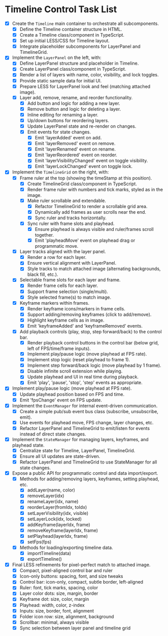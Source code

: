 # Timeline Control Task List

- [x] Create the `Timeline` main container to orchestrate all subcomponents.
  - [x] Define the Timeline container structure in HTML.
  - [x] Create a Timeline class/component in TypeScript.
  - [x] Set up initial LESS/CSS for Timeline layout.
  - [x] Integrate placeholder subcomponents for LayerPanel and TimelineGrid.
- [x] Implement the `LayerPanel` on the left, with:
  - [x] Define LayerPanel structure and placeholder in Timeline.
  - [x] Create LayerPanel class/component in TypeScript.
  - [x] Render a list of layers with name, color, visibility, and lock toggles.
  - [x] Provide static sample data for initial UI.
  - [x] Prepare LESS for LayerPanel look and feel (matching attached image).
  - [x] Layer add, remove, rename, and reorder functionality.
    - [x] Add button and logic for adding a new layer.
    - [x] Remove button and logic for deleting a layer.
    - [x] Inline editing for renaming a layer.
    - [x] Up/down buttons for reordering layers.
    - [x] Update LayerPanel state and re-render on changes.
    - [x] Emit events for state changes.
      - [x] Emit 'layerAdded' event on add.
      - [x] Emit 'layerRemoved' event on remove.
      - [x] Emit 'layerRenamed' event on rename.
      - [x] Emit 'layerReordered' event on reorder.
      - [x] Emit 'layerVisibilityChanged' event on toggle visibility.
      - [x] Emit 'layerLockChanged' event on toggle lock.
- [x] Implement the `TimelineGrid` on the right, with:
  - [x] Frame ruler at the top (showing the timeStamp at this position).
    - [x] Create TimelineGrid class/component in TypeScript.
    - [x] Render frame ruler with numbers and tick marks, styled as in the image.
    - [x] Make ruler scrollable and extendable.
      - [x] Refactor TimelineGrid to render a scrollable grid area.
      - [x] Dynamically add frames as user scrolls near the end.
      - [x] Sync ruler and tracks horizontally.
    - [x] Sync ruler with frame slots and playhead.
      - [x] Ensure playhead is always visible and ruler/frames scroll together.
      - [x] Emit 'playheadMove' event on playhead drag or programmatic move.
  - [x] Layer tracks aligned with the layer panel.
    - [x] Render a row for each layer.
    - [x] Ensure vertical alignment with LayerPanel.
    - [x] Style tracks to match attached image (alternating backgrounds, black fill, etc.).
  - [x] Selectable frame slots for each layer and frame.
    - [x] Render frame cells for each layer.
    - [x] Support frame selection (single/multi).
    - [x] Style selected frame(s) to match image.
  - [x] Keyframe markers within frames.
    - [x] Render keyframe icons/markers in frame cells.
    - [x] Support adding/removing keyframes (click to add/remove).
    - [x] Highlight keyframe cells as in image.
    - [x] Emit 'keyframeAdded' and 'keyframeRemoved' events.
  - [x] Add playback controls (play, stop, step forward/back) to the control bar.
    - [x] Render playback control buttons in the control bar (below grid, left of FPS/time/frame inputs).
    - [x] Implement play/pause logic (move playhead at FPS rate).
    - [x] Implement stop logic (reset playhead to frame 1).
    - [x] Implement step forward/back logic (move playhead by 1 frame).
    - [x] Disable infinite scroll extension while playing.
    - [x] Update playhead and UI in real time during playback.
    - [x] Emit 'play', 'pause', 'stop', 'step' events as appropriate.
- [x] Implement play/pause logic (move playhead at FPS rate).
  - [x] Update playhead position based on FPS and time.
  - [x] Emit 'fpsChange' event on FPS update.
- [x] Implement the `EventManager` for internal event-driven communication.
  - [x] Create a simple pub/sub event bus class (subscribe, unsubscribe, emit).
  - [x] Use events for playhead move, FPS change, layer changes, etc.
  - [x] Refactor LayerPanel and TimelineGrid to emit/listen for events instead of direct state changes.
- [x] Implement the `StateManager` for managing layers, keyframes, and playhead state.
  - [x] Centralize state for Timeline, LayerPanel, TimelineGrid.
  - [x] Ensure all UI updates are state-driven.
  - [x] Refactor LayerPanel and TimelineGrid to use StateManager for all state changes.
- [x] Expose a public API for programmatic control and data import/export.
  - [x] Methods for adding/removing layers, keyframes, setting playhead, etc.
    - [x] addLayer(name, color)
    - [x] removeLayer(idx)
    - [x] renameLayer(idx, name)
    - [x] reorderLayer(fromIdx, toIdx)
    - [x] setLayerVisibility(idx, visible)
    - [x] setLayerLock(idx, locked)
    - [x] addKeyframe(layerIdx, frame)
    - [x] removeKeyframe(layerIdx, frame)
    - [x] setPlayhead(layerIdx, frame)
    - [x] setFps(fps)
  - [x] Methods for loading/exporting timeline data.
    - [x] importTimeline(data)
    - [x] exportTimeline()
- [x] Final LESS refinements for pixel-perfect match to attached image.
  - [x] Compact, pixel-aligned control bar and ruler
  - [x] Icon-only buttons: spacing, font, and size tweaks
  - [x] Control bar: icon-only, compact, subtle border, left-aligned
  - [x] Ruler: font, tick marks, spacing, color
  - [x] Layer color dots: size, margin, border
  - [x] Keyframe dot: size, color, margin
  - [x] Playhead: width, color, z-index
  - [x] Inputs: size, border, font, alignment
  - [x] Folder icon row: size, alignment, background
  - [x] Scrollbar: minimal, always visible
  - [x] Sync selection between layer panel and timeline grid

